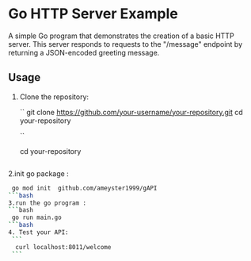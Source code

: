 # Go HTTP Server Example

A simple Go program that demonstrates the creation of a basic HTTP server. This server responds to requests to the "/message" endpoint by returning a JSON-encoded greeting message.

## Usage

1. Clone the repository:

   ``
   git clone https://github.com/your-username/your-repository.git
   cd your-repository

   ``

   cd your-repository
   ```bash

2.init go package :
   ```bash
    go mod init  github.com/ameyster1999/gAPI
   ```bash
3.run the go program :
 ```bash
    go run main.go
   ```bash
4. Test your API:
    ```
     curl localhost:8011/welcome
    ```









